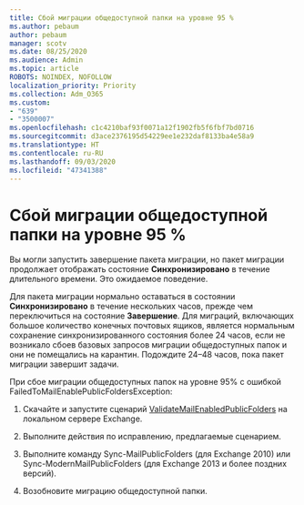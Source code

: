 ```yaml
---
title: Сбой миграции общедоступной папки на уровне 95 %
ms.author: pebaum
author: pebaum
manager: scotv
ms.date: 08/25/2020
ms.audience: Admin
ms.topic: article
ROBOTS: NOINDEX, NOFOLLOW
localization_priority: Priority
ms.collection: Adm_O365
ms.custom:
- "639"
- "3500007"
ms.openlocfilehash: c1c4210baf93f0071a12f1902fb5f6fbf7bd0716
ms.sourcegitcommit: d3ace2376195d54229ee1e232daf8133ba4e58a9
ms.translationtype: HT
ms.contentlocale: ru-RU
ms.lasthandoff: 09/03/2020
ms.locfileid: "47341388"
---
```

# <a name="public-folder-migration-fails-at-95"></a>Сбой миграции общедоступной папки на уровне 95 %

Вы могли запустить завершение пакета миграции, но пакет миграции продолжает отображать состояние **Синхронизировано** в течение длительного времени. Это ожидаемое поведение.

Для пакета миграции нормально оставаться в состоянии **Синхронизировано** в течение нескольких часов, прежде чем переключиться на состояние **Завершение**. Для миграций, включающих большое количество конечных почтовых ящиков, является нормальным сохранение синхронизированного состояния более 24 часов, если не возникало сбоев базовых запросов миграции общедоступных папок и они не помещались на карантин. Подождите 24–48 часов, пока пакет миграции завершит задачи.

При сбое миграции общедоступных папок на уровне 95% с ошибкой FailedToMailEnablePublicFoldersException:

1. Скачайте и запустите сценарий [ValidateMailEnabledPublicFolders](https://aka.ms/ValidateMEPF) на локальном сервере Exchange.

2. Выполните действия по исправлению, предлагаемые сценарием.

3. Выполните команду Sync-MailPublicFolders (для Exchange 2010) или Sync-ModernMailPublicFolders (для Exchange 2013 и более поздних версий).

4. Возобновите миграцию общедоступной папки.

